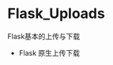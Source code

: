 # Flask_Uploads
Flask基本的上传与下载

- Flask 原生上传下载
[](https://github.com/alonelzb/Flask_Uploads/blob/master/upload.py)
